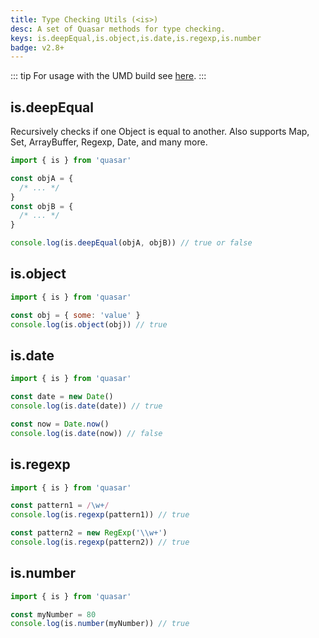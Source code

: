 ```yaml
---
title: Type Checking Utils (<is>)
desc: A set of Quasar methods for type checking.
keys: is.deepEqual,is.object,is.date,is.regexp,is.number
badge: v2.8+
---
```


::: tip
For usage with the UMD build see [here](/start/umd#quasar-global-object).
:::

## is.deepEqual

Recursively checks if one Object is equal to another. Also supports Map, Set, ArrayBuffer, Regexp, Date, and many more.

```js
import { is } from 'quasar'

const objA = {
  /* ... */
}
const objB = {
  /* ... */
}

console.log(is.deepEqual(objA, objB)) // true or false
```

## is.object

```js
import { is } from 'quasar'

const obj = { some: 'value' }
console.log(is.object(obj)) // true
```

## is.date

```js
import { is } from 'quasar'

const date = new Date()
console.log(is.date(date)) // true

const now = Date.now()
console.log(is.date(now)) // false
```

## is.regexp

```js
import { is } from 'quasar'

const pattern1 = /\w+/
console.log(is.regexp(pattern1)) // true

const pattern2 = new RegExp('\\w+')
console.log(is.regexp(pattern2)) // true
```

## is.number

```js
import { is } from 'quasar'

const myNumber = 80
console.log(is.number(myNumber)) // true
```
